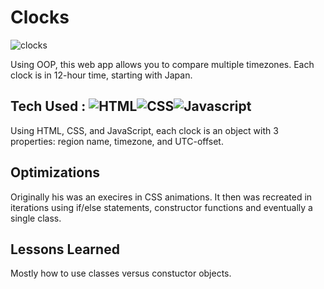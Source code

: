 # Clocks

![clocks](https://github.com/ControlAltTea/Clocks/blob/main/images/clocks.gif?raw=true)

Using OOP, this web app allows you to compare multiple timezones. Each clock is in 12-hour time, starting with Japan.

## Tech Used : ![HTML](https://img.shields.io/badge/-HTML-orange?style=for-the-badge&logo=appveyor)![CSS](https://img.shields.io/badge/-CSS-green?style=for-the-badge&logo=appveyor)![Javascript](https://img.shields.io/badge/-Javascript-blue?style=for-the-badge&logo=appveyor)

Using HTML, CSS, and JavaScript, each clock is an object with 3 properties: region name, timezone, and UTC-offset.

## Optimizations

Originally his was an execires in CSS animations. It then was recreated in iterations using if/else statements, constructor functions and eventually a single class.

## Lessons Learned

Mostly how to use classes versus constuctor objects.
